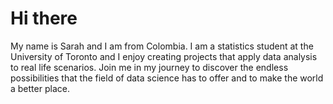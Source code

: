 # Hi there
My name is Sarah and I am from Colombia. I am a statistics student at the University of Toronto and I enjoy creating projects that apply data analysis to real life scenarios. Join me in my journey to discover the endless possibilities that the field of data science has to offer and to make the world a better place.
